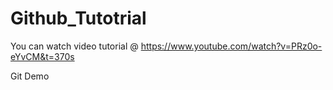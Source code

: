 # Github_Tutotrial

You can watch video tutorial @ https://www.youtube.com/watch?v=PRz0o-eYvCM&t=370s






Git Demo
